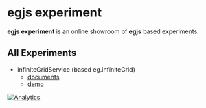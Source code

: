# egjs experiment
**egjs experiment** is an online showroom of **egjs** based experiments.

## All Experiments
* infiniteGridService (based eg.infiniteGrid)
    * [documents](https://github.com/egjs/egjs-experiment/tree/master/infiniteGridService)
    * [demo](http://naver.github.io/egjs-experiment/infiniteGridService/demo/demo.html)

[![Analytics](https://ga-beacon.appspot.com/UA-70842526-8/egjs-experiment/readme)](https://github.com/egjs/egjs-experiment)
